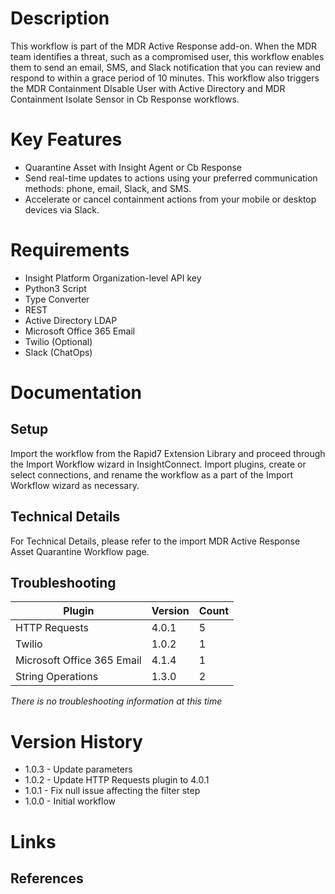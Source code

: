 # Description

This workflow is part of the MDR Active Response add-on. When the MDR team identifies a threat, such as a compromised user, this workflow enables them to send an email, SMS, and Slack notification that you can review and respond to within a grace period of 10 minutes. This workflow also triggers the MDR Containment DIsable User with Active Directory and MDR Containment Isolate Sensor in Cb Response workflows.

# Key Features

* Quarantine Asset with Insight Agent or Cb Response
* Send real-time updates to actions using your preferred communication methods: phone, email, Slack, and SMS.
* Accelerate or cancel containment actions from your mobile or desktop devices via Slack.


# Requirements

* Insight Platform Organization-level API key
* Python3 Script 
* Type Converter
* REST
* Active Directory LDAP
* Microsoft Office 365 Email 
* Twilio (Optional) 
* Slack (ChatOps)


# Documentation

## Setup

Import the workflow from the Rapid7 Extension Library and proceed through the Import Workflow wizard in InsightConnect. Import plugins, create or select connections, and rename the workflow as a part of the Import Workflow wizard as necessary.
 
## Technical Details

For Technical Details, please refer to the import MDR Active Response Asset Quarantine Workflow page.

## Troubleshooting

|Plugin|Version|Count|
|----|----|--------|
|HTTP Requests|4.0.1|5|
|Twilio|1.0.2|1|
|Microsoft Office 365 Email|4.1.4|1|
|String Operations|1.3.0|2|

_There is no troubleshooting information at this time_

# Version History

* 1.0.3 - Update parameters
* 1.0.2 - Update HTTP Requests plugin to 4.0.1
* 1.0.1 - Fix null issue affecting the filter step
* 1.0.0 - Initial workflow

# Links

## References
